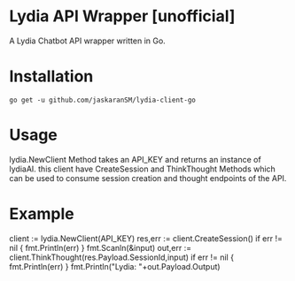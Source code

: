 # Lydia API Wrapper [unofficial]

A Lydia Chatbot API wrapper written in Go.

# Installation

`
go get -u github.com/jaskaranSM/lydia-client-go
`

# Usage

lydia.NewClient Method takes an API_KEY and returns an instance of lydiaAI. this client have CreateSession and ThinkThought Methods which can be used to consume session creation and thought endpoints of the API.

# Example 


client := lydia.NewClient(API_KEY)
res,err := client.CreateSession()
if err != nil {
    fmt.Println(err)
}
fmt.Scanln(&input)
out,err := client.ThinkThought(res.Payload.SessionId,input)
if err != nil {
    fmt.Println(err)
}
fmt.Println("Lydia: "+out.Payload.Output)



